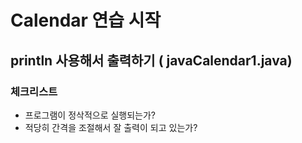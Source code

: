 # Calendar 연습 시작
## println 사용해서 출력하기 ( javaCalendar1.java)
### 체크리스트
* 프로그램이 정삭적으로 실행되는가?
* 적당히 간격을 조절해서 잘 출력이 되고 있는가?
